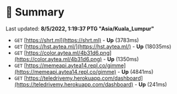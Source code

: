 # 📖 Summary
Last updated: **8/5/2022, 1:19:37 PTG "Asia/Kuala_Lumpur"**

- `GET` [https://shrt.ml](https://shrt.ml) - **Up** (3783ms)
- `GET` [https://hst.aytea.ml/](https://hst.aytea.ml/) - **Up** (18035ms)
- `GET` [https://color.aytea.ml/4b31d6.png](https://color.aytea.ml/4b31d6.png) - **Up** (1350ms)
- `GET` [https://memeapi.aytea14.repl.co/gimme](https://memeapi.aytea14.repl.co/gimme) - **Up** (4841ms)
- `GET` [https://teledrivemy.herokuapp.com/dashboard](https://teledrivemy.herokuapp.com/dashboard) - **Up** (241ms)
